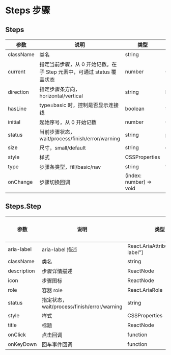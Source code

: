 # Steps 步骤

## Steps

| 参数         | 说明                                                                 | 类型                        | 默认值    | 版本      |
| ------------ | -------------------------------------------------------------------- | --------------------------- | --------- | --------- |
| className    | 类名                                                                 | string                      |           |           |
| current      | 指定当前步骤，从 0 开始记数。在子 Step 元素中，可通过 status 覆盖状态 | number                      | 0         |           |
| direction    | 指定步骤条方向，horizontal/vertical                                  | string                      | horizontal|           |
| hasLine      | type=basic 时，控制是否显示连接线                                    | boolean                     | true      | 1.18.0    |
| initial      | 起始序号，从 0 开始记数                                              | number                      | 0         |           |
| status       | 当前步骤状态，wait/process/finish/error/warning                      | string                      | process   |           |
| size         | 尺寸，small/default                                                  | string                      | default   | 1.18.0    |
| style        | 样式                                                                 | CSSProperties               |           |           |
| type         | 步骤条类型，fill/basic/nav                                           | string                      | fill      | 1.18.0    |
| onChange     | 步骤切换回调                                                         | (index: number) => void     |           | 1.29.0    |

## Steps.Step

| 参数         | 说明                                   | 类型                                  | 默认值 |
| ------------ | -------------------------------------- | ------------------------------------- | ------ |
| aria-label   | aria-label 描述                        | React.AriaAttributes["aria-label"]    |        |
| className    | 类名                                   | string                                |        |
| description  | 步骤详情描述                           | ReactNode                             | -      |
| icon         | 步骤图标                               | ReactNode                             | -      |
| role         | 容器 role                              | React.AriaRole                        | -      |
| status       | 指定状态，wait/process/finish/error/warning | string                           | wait   |
| style        | 样式                                   | CSSProperties                         |        |
| title        | 标题                                   | ReactNode                             | -      |
| onClick      | 点击回调                               | function                              | -      |
| onKeyDown    | 回车事件回调                           | function                              | -      |

